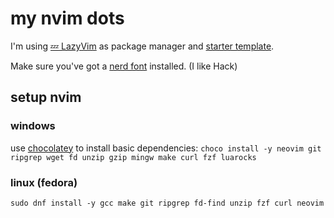 # my nvim dots

I'm using [💤 LazyVim](https://github.com/LazyVim/LazyVim) as package manager and [starter template](https://github.com/LazyVim/LazyVim).

Make sure you've got a [nerd font](nerdfonts.com) installed. (I like Hack)

## setup nvim

### windows

use [chocolatey](https://chocolatey.org/install) to install basic dependencies:
`choco install -y neovim git ripgrep wget fd unzip gzip mingw make curl fzf luarocks`

### linux (fedora)

`sudo dnf install -y gcc make git ripgrep fd-find unzip fzf curl neovim`
